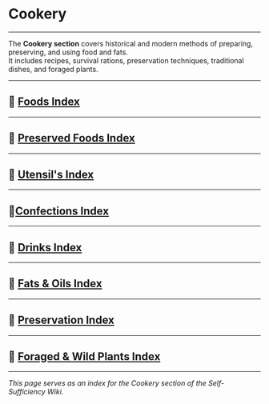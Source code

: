 # Cookery

---

The **Cookery section** covers historical and modern methods of preparing, preserving, and using food and fats.  
It includes recipes, survival rations, preservation techniques, traditional dishes, and foraged plants.  

---
## 🔹 [Foods Index](1foods-index.md)  

---
## 🔹 [Preserved Foods Index](1preserved-foods-index.md)  

---
## 🔹 [Utensil's Index](1utensil-index.md)  

---
## 🔹[Confections Index](1confections-index.md)

---
## 🔹 [Drinks Index](1drinks-index.md)

---
## 🔹 [Fats & Oils Index](1fats-index)

---

## 🔹 [Preservation Index](preservation.md)  

---

## 🔹 [Foraged & Wild Plants Index](plants-foraging.md)  

---

*This page serves as an index for the Cookery section of the Self-Sufficiency Wiki.*
